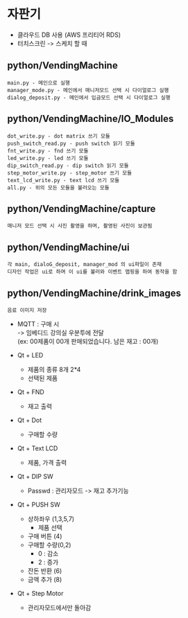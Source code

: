 # 자판기

- 클라우드 DB 사용 (AWS 프리티어 RDS)
- 터치스크린 -> 스케치 할 때

## python/VendingMachine
```
main.py - 메인으로 실행
manager_mode.py - 메인에서 매니저모드 선택 시 다이얼로그 실행
dialog_deposit.py - 메인에서 입금모드 선택 시 다이얼로그 실행
```

## python/VendingMachine/IO_Modules
```
dot_write.py - dot matrix 쓰기 모듈
push_switch_read.py - push switch 읽기 모듈
fnt_write.py - fnd 쓰기 모듈
led_write.py - led 쓰기 모듈
dip_switch_read.py - dip switch 읽기 모듈
step_motor_write.py - step_motor 쓰기 모듈
text_lcd_write.py - text lcd 쓰기 모듈
all.py - 위의 모든 모듈을 불러오는 모듈
```

## python/VendingMachine/capture
```
매니저 모드 선택 시 사진 촬영을 하며, 촬영된 사진이 보관됨
```

## python/VendingMachine/ui
```
각 main, dialoG_deposit, manager_mod 의 ui파일이 존재
디자인 작업은 ui로 하며 이 ui를 불러와 이벤트 맵핑을 하여 동작을 함
```

## python/VendingMachine/drink_images
```
음료 이미지 저장
```


- MQTT : 구매 시  
-> 임베디드 강의실 우분투에 전달  
(ex: 00제품이 00개 판매되었습니다. 남은 재고 : 00개)

- Qt + LED
  - 제품의 종류 8개 2*4
  - 선택된 제품
- Qt + FND
  - 재고 출력
- Qt + Dot 
  - 구매할 수량
- Qt + Text LCD
  - 제품, 가격 출력
- Qt + DIP SW
  - Passwd : 관리자모드 -> 재고 추가기능
- Qt + PUSH SW
  - 상하좌우 (1,3,5,7) 
    - 제품 선택
  - 구매 버튼 (4)
  - 구매할 수량(0,2)
    - 0 : 감소
    - 2 : 증가
  - 잔돈 반환 (6)
  - 금액 추가 (8)
- Qt + Step Motor
  - 관리자모드에서만 돌아감
